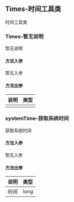 ## Times-时间工具类

时间工具类

### Times-暂无说明

暂无说明

#### 方法入参

暂无入参

#### 方法出参

| 说明 | 类型 |
|:---|:---|
|  |  |

### systemTime-获取系统时间

获取系统时间

#### 方法入参

暂无入参

#### 方法出参

| 说明 | 类型 |
|:---|:---|
| 时间 | long |





